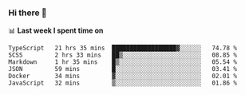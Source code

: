 ### Hi there 👋

<!--
**DBvc/DBvc** is a ✨ _special_ ✨ repository because its `README.md` (this file) appears on your GitHub profile.

Here are some ideas to get you started:

- 🔭 I’m currently working on ...
- 🌱 I’m currently learning ...
- 👯 I’m looking to collaborate on ...
- 🤔 I’m looking for help with ...
- 💬 Ask me about ...
- 📫 How to reach me: ...
- 😄 Pronouns: ...
- ⚡ Fun fact: ...
-->

📊 **Last week I spent time on**
<!--START_SECTION:waka-->

```text
TypeScript   21 hrs 35 mins  ██████████████████▓░░░░░░   74.78 %
SCSS         2 hrs 33 mins   ██▒░░░░░░░░░░░░░░░░░░░░░░   08.85 %
Markdown     1 hr 35 mins    █▒░░░░░░░░░░░░░░░░░░░░░░░   05.54 %
JSON         59 mins         █░░░░░░░░░░░░░░░░░░░░░░░░   03.41 %
Docker       34 mins         ▓░░░░░░░░░░░░░░░░░░░░░░░░   02.01 %
JavaScript   32 mins         ▒░░░░░░░░░░░░░░░░░░░░░░░░   01.86 %
```

<!--END_SECTION:waka-->
